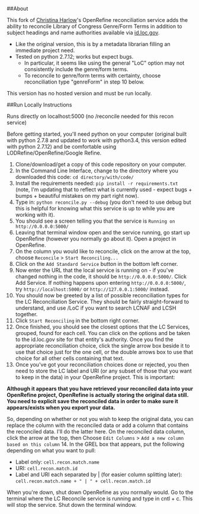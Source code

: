 ##About

This fork of [Christina Harlow](https://github.com/cmh2166)'s OpenRefine reconciliation service adds the ability to reconcile Library of Congress Genre/Form Terms in addition to subject headings and name authorities available via [id.loc.gov](http://id.loc.gov). 

* Like the original version, this is by a metadata librarian filling an immediate project need. 
* Tested on python 2.7.12; works but expect bugs. 
	* In particular, it seems like using the general "LoC" option may not consistently include the genre/form terms. 
	* To reconcile to genre/form terms with certainty, choose reconciliation type "genreForm" in step 10 below.

This version has no hosted version and must be run locally.

##Run Locally Instructions

Runs directly on localhost:5000 (no /reconcile needed for this recon service)

Before getting started, you'll need python on your computer (original built with python 2.7.8 and updated to work with python3.4, this version edited with python 2.7.12) and be comfortable using LODRefine/OpenRefine/Google Refine.

1. Clone/download/get a copy of this code repository on your computer.
2. In the Command Line Interface, change to the directory where you downloaded this code: `cd directory/with/code/`
3. Install the requirements needed: `pip install -r requirements.txt` (note, I'm updating that to reflect what is currently used - expect bugs + bumps + beautiful mistakes on my part right now).
4. Type in: `python reconcile.py --debug` (you don't need to use debug but this is helpful for knowing what this service is up to while you are working with it). 
5. You should see a screen telling you that the service is `Running on http://0.0.0.0:5000/`
6. Leaving that terminal window open and the service running, go start up OpenRefine (however you normally go about it). Open a project in OpenRefine.
7. On the column you would like to reconcile, click on the arrow at the top, choose 
`Reconcile` > `Start Reconciling...`
8. Click on the `Add Standard Service` button in the bottom left corner.
9. Now enter the URL that the local service is running on - if you've changed nothing in the code, it should be `http://0.0.0.0:5000/`. Click Add Service. If nothing happens upon entering `http://0.0.0.0:5000/`, try `http://localhost:5000/` or `http://127.0.0.1:5000/` instead.
10. You should now be greeted by a list of possible reconciliation types for the LC Reconciliation Service. They should be fairly straight-forward to understand, and use /LoC if you want to search LCNAF and LCSH together.
11. Click `Start Reconciling` in the bottom right corner.
12. Once finished, you should see the closest options that the LC Services, grouped, found for each cell. You can click on the options and be taken to the id.loc.gov site for that entity's authority. Once you find the appropriate reconciliation choice, click the single arrow box beside it to use that choice just for the one cell, or the double arrows box to use that choice for all other cells containing that text.
13. Once you've got your reconciliation choices done or rejected, you then need to store the LC label and URI (or any subset of those that you want to keep in the data) in your OpenRefine project. This is important:

**Although it appears that you have retrieved your reconciled data into your OpenRefine project, OpenRefine is actually storing the original data still. You need to explicit save the reconciled data in order to make sure it appears/exists when you export your data.**

So, depending on whether or not you wish to keep the original data, you can replace the column with the reconciled data or add a column that contains the reconciled data. I'll do the latter here. On the reconciled data column, click the  arrow at the top, then Choose `Edit Columns` > `Add a new column based on this column`
14. In the GREL box that appears, put the following depending on what you want to pull:

* Label only: `cell.recon.match.name`
* URI: `cell.recon.match.id`
* Label and URI each separated by | (for easier column splitting later): `cell.recon.match.name + " | " + cell.recon.match.id`

When you're down, shut down OpenRefine as you normally would. Go to the terminal where the LC Reconcile service is running and type in cntl + c. This will stop the service. Shut down the terminal window.

